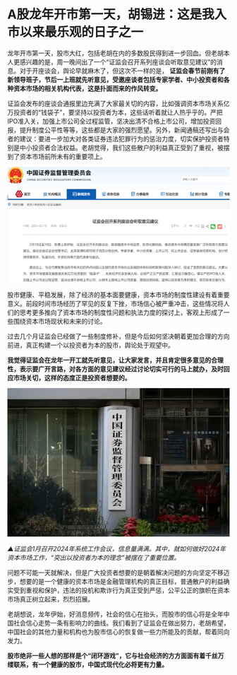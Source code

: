 # A股龙年开市第一天，胡锡进：这是我入市以来最乐观的日子之一

龙年开市第一天，股市大红，包括老胡在内的多数股民得到进一步回血。但老胡本人更感兴趣的是，周一晚间出了一个“证监会召开系列座谈会听取意见建议”的消息。对于开座谈会，舆论早就麻木了，但这次不一样的是，
**证监会春节前刚有了新领导班子，节后一上班就先听意见，受邀座谈者包括专家学者、中小投资者和各种资本市场的相关机构代表，这是扑面而来的作风转变。**

证监会发布的座谈会通报里边充满了大家最关切的内容，比如强调资本市场关系亿万投资者的“钱袋子”，要坚持以投资者为本，这些话听着就让人热乎乎的。严把IPO准入关，加强上市公司全过程监管，坚决出清不合格上市公司，增加投资回报，提升制度公平性等等，这些都是大家的强烈愿望。另外，新闻通稿还写出与会者的建议：要进一步加大对各类证券违法犯罪行为的惩治力度，切实保护投资者特别是中小投资者合法权益。老胡觉得，我们这些散户的利益真正受到了重视，被摆到了资本市场前所未有的重要项上。

![14f2f2d04d407e5bb5708ae5ffc9667b.jpg](https://raw.githubusercontent.com/qqhsx/qqnews_image/main/2024/02/19/A股龙年开市第一天，胡锡进：这是我入市以来最乐观的日子之一/14f2f2d04d407e5bb5708ae5ffc9667b.jpg)

股市健康、平稳发展，除了经济的基本面要健康，资本市场的制度性建设有着重要意义。前段时间市场经历了罕见的反复下挫，市场信心被严重冲击，这些情况将人们的思考更多推向了资本市场的制度性问题和执法力度的探讨上，客观上形成了一些围绕资本市场现状和未来的讨论。

过去几个月证监会已经做了一些制度修补，但是今后如何坚决朝着更加合理的方向前进，真正构建一个以投资者为本的股市，舆论处于观望中。

**我觉得证监会在龙年一开工就先听意见，让大家发言，并且肯定很多意见的合理性，表示要广开言路，对各方面的意见建议经过讨论切实可行的马上就办，及时回应市场关切，这样的态度正是投资者想要的。**

![fd4b5db6d513101e0c84126c8e7ce8cb.jpg](https://raw.githubusercontent.com/qqhsx/qqnews_image/main/2024/02/19/A股龙年开市第一天，胡锡进：这是我入市以来最乐观的日子之一/fd4b5db6d513101e0c84126c8e7ce8cb.jpg)

_▲证监会1月召开2024年系统工作会议，信息量满满。其中，就如何做好2024年资本市场工作，“突出以投资者为本的理念”被摆在了重要位置。_

问题不可能一天就解决，但是广大投资者想要的是朝着解决问题的方向坚定不移迈步，想要的是一个健康的资本市场是金融管理机构的真正目标，普通散户的利益确实受到重视和保护，违法的投机和欺诈行为真正受到严惩，公平公正的旗帜在资本市场真正树立起来，烈烈招展。

老胡想说，龙年伊始，好消息频传，社会的信心在抬头，而股市的信心将是全年中国社会信心走势一条有影响力的曲线。我们看到了证监会在做出努力，老胡希望，中国社会的其他力量和机构也为股市信心的恢复做一些力所能及的贡献，帮着同向发力。

**股市绝非一些人想的那样是个“闭环游戏”，它与社会经济的方方面面有着千丝万缕联系，有一个健康的股市，中国式现代化必将更有力量。**

